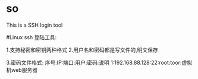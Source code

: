 # so
This is a SSH login tool



#Linux ssh 登陆工具:

1.支持秘密和密钥两种格式
2.用户名和密码都是写文件的,明文保存

3.密码文件格式:
序号:IP:端口:用户:密码:说明
1:192.168.88.128:22:root:toor:虚拟机web服务器
